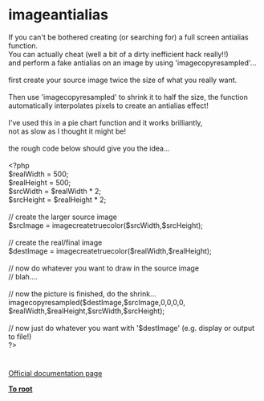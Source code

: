 # imageantialias




<div class="phpcode"><span class="html">
If you can&apos;t be bothered creating (or searching for) a full screen antialias function.<br>You can actually cheat (well a bit of a dirty inefficient hack really!!) <br>and perform a fake antialias on an image by using &apos;imagecopyresampled&apos;...<br><br>first create your source image twice the size of what you really want.<br><br>Then use &apos;imagecopyresampled&apos; to shrink it to half the size, the function <br>automatically interpolates pixels to create an antialias effect!<br><br>I&apos;ve used this in a pie chart function and it works brilliantly,<br>not as slow as I thought it might be!<br><br>the rough code below should give you the idea...<br><br><span class="default">&lt;?php<br>$realWidth </span><span class="keyword">= </span><span class="default">500</span><span class="keyword">;<br></span><span class="default">$realHeight </span><span class="keyword">= </span><span class="default">500</span><span class="keyword">;<br></span><span class="default">$srcWidth </span><span class="keyword">= </span><span class="default">$realWidth </span><span class="keyword">* </span><span class="default">2</span><span class="keyword">;<br></span><span class="default">$srcHeight </span><span class="keyword">= </span><span class="default">$realHeight </span><span class="keyword">* </span><span class="default">2</span><span class="keyword">;<br><br></span><span class="comment">// create the larger source image<br></span><span class="default">$srcImage </span><span class="keyword">= </span><span class="default">imagecreatetruecolor</span><span class="keyword">(</span><span class="default">$srcWidth</span><span class="keyword">,</span><span class="default">$srcHeight</span><span class="keyword">);<br><br></span><span class="comment">// create the real/final image<br></span><span class="default">$destImage </span><span class="keyword">= </span><span class="default">imagecreatetruecolor</span><span class="keyword">(</span><span class="default">$realWidth</span><span class="keyword">,</span><span class="default">$realHeight</span><span class="keyword">);<br><br></span><span class="comment">// now do whatever you want to draw in the source image<br>// blah....<br><br>// now the picture is finished, do the shrink...<br></span><span class="default">imagecopyresampled</span><span class="keyword">(</span><span class="default">$destImage</span><span class="keyword">,</span><span class="default">$srcImage</span><span class="keyword">,</span><span class="default">0</span><span class="keyword">,</span><span class="default">0</span><span class="keyword">,</span><span class="default">0</span><span class="keyword">,</span><span class="default">0</span><span class="keyword">,<br></span><span class="default">$realWidth</span><span class="keyword">,</span><span class="default">$realHeight</span><span class="keyword">,</span><span class="default">$srcWidth</span><span class="keyword">,</span><span class="default">$srcHeight</span><span class="keyword">);<br><br></span><span class="comment">// now just do whatever you want with &apos;$destImage&apos; (e.g. display or output to file!)<br></span><span class="default">?&gt;</span>
</span>
</div>
  

#

[Official documentation page](https://www.php.net/manual/en/function.imageantialias.php)

**[To root](/README.md)**